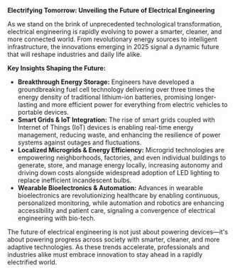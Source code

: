 **Electrifying Tomorrow: Unveiling the Future of Electrical Engineering**  

As we stand on the brink of unprecedented technological transformation, electrical engineering is rapidly evolving to power a smarter, cleaner, and more connected world. From revolutionary energy sources to intelligent infrastructure, the innovations emerging in 2025 signal a dynamic future that will reshape industries and daily life alike.  

**Key Insights Shaping the Future:**  
- **Breakthrough Energy Storage:** Engineers have developed a groundbreaking fuel cell technology delivering over three times the energy density of traditional lithium-ion batteries, promising longer-lasting and more efficient power for everything from electric vehicles to portable devices.  
- **Smart Grids & IoT Integration:** The rise of smart grids coupled with Internet of Things (IoT) devices is enabling real-time energy management, reducing waste, and enhancing the resilience of power systems against outages and fluctuations.  
- **Localized Microgrids & Energy Efficiency:** Microgrid technologies are empowering neighborhoods, factories, and even individual buildings to generate, store, and manage energy locally, increasing autonomy and driving down costs alongside widespread adoption of LED lighting to replace inefficient incandescent bulbs.  
- **Wearable Bioelectronics & Automation:** Advances in wearable bioelectronics are revolutionizing healthcare by enabling continuous, personalized monitoring, while automation and robotics are enhancing accessibility and patient care, signaling a convergence of electrical engineering with bio-tech.  

The future of electrical engineering is not just about powering devices—it's about powering progress across society with smarter, cleaner, and more adaptive technologies. As these trends accelerate, professionals and industries alike must embrace innovation to stay ahead in a rapidly electrified world.